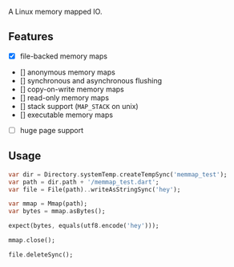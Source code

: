 

A Linux memory mapped IO.

## Features

- [x] file-backed memory maps
- [] anonymous memory maps
- [] synchronous and asynchronous flushing
- [] copy-on-write memory maps
- [] read-only memory maps
- [] stack support (`MAP_STACK` on unix)
- [] executable memory maps
- [ ] huge page support

## Usage

```dart
var dir = Directory.systemTemp.createTempSync('memmap_test');
var path = dir.path + '/memmap_test.dart';
var file = File(path)..writeAsStringSync('hey');

var mmap = Mmap(path);
var bytes = mmap.asBytes();

expect(bytes, equals(utf8.encode('hey')));

mmap.close();

file.deleteSync();
```

 

  